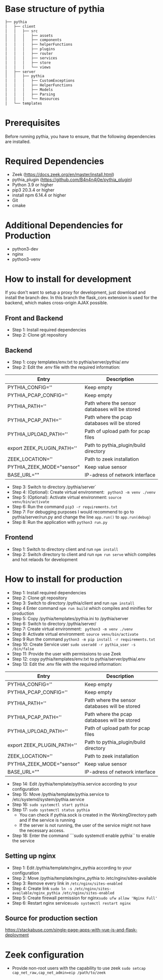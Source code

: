 # Base structure of pythia
```bash
├── pythia
│   ├── client
│   │   ├── src
│   │   │   ├── assets
│   │   │   ├── components
│   │   │   ├── helperFunctions
│   │   │   ├── plugins
│   │   │   ├── router
│   │   │   ├── services
│   │   │   ├── store
│   │   │   └── views
│   ├── server
│   │   ├── pythia
│   │   │   ├── CustomExceptions
│   │   │   ├── HelperFunctions
│   │   │   ├── Models
│   │   │   ├── Parsing
│   │   │   └── Resources
│   └── templates
```

# Prerequisites
Before running pythia, you have to ensure, that the following dependencies are installed. 

# Required Dependencies
- Zeek (https://docs.zeek.org/en/master/install.html)
- pythia_plugin (https://github.com/B4n4n4j0e/pythia_plugin)
- Python 3.9 or higher
- pip3 20.3.4 or higher
- install npm 6.14.4 or higher
- Git
- cmake

# Additional Dependencies for Production
- python3-dev 
- nginx
- python3-venv

# How to install for development
If you don't want to setup a proxy for development, just download and install the branch dev. In this branch the flask_cors extension is used for the backend, which makes cross-origin AJAX possible.

## Front and Backend 
- Step 1: Install required dependencies
- Step 2: Clone git repository

## Backend
- Step 1: copy templates/env.txt to pythia/server/pythia/.env
- Step 2: Edit the .env file with the required information:

|Entry				              | Description|
| --------------------------|-----------|
|PYTHIA_CONFIG=''				    | Keep empty |
|PYTHIA_PCAP_CONFIG=''			| Keep empty |
|PYTHIA_PATH=''					    | Path where the sensor databases will be stored|
|PYTHIA_PCAP_PATH=''				| Path where the pcap databases will be stored|
|PYTHIA_UPLOAD_PATH=''			| Path of upload path for pcap files|
|export ZEEK_PLUGIN_PATH=''				| Path to pythia_plugin/build directory|
|ZEEK_LOCATION=''				    | Path to zeek installation|
|PYTHIA_ZEEK_MODE="sensor"	| Keep value sensor|
|BASE_URL=""	| IP-adress of network interface 

	
- Step 3: Switch to directory /pythia/server`
- Step 4: (Optional): Create virtual environment: ``` python3 -m venv ./venv``` 
- Step 5: (Optional): Activate virtual environment: ```source venv/bin/activate```
- Step 6: Run the command ```pip3 -r requirements.txt```
- Step 7: For debugging purposes I would recommend to go to pythia/server/run.py and change the line ```app.run()``` to ```app.run(debug)```
- Step 8: Run the application with ```python3 run.py```

## Frontend
- Step 1: Switch to directory client and run 
```npm install```
- Step 2: Switch directory to client and run 
		```npm run serve``` 
		which compiles and hot relaods for development


# How to install for production

- Step 1: Install required dependencies
- Step 2: Clone git repository
- Step 3: Switch to directory /pythia/client and run 
```npm install```
- Step 4 Enter command
```npm run build``` 
		which compiles and minifies for production
- Step 5: Copy /pythia/templates/pythia.ini to /pythia/server
- Step 6: Switch to directory /pythia/server/
- Step 7: Create virtual environment: ``` python3 -m venv ./venv``` 
- Step 8: Activate virtual environment: ```source venv/bin/activate```
- Step 9 Run the command ```python3 -m pip install -r requirements.txt```
- Step 10: Create Service user 
	```sudo useradd -r pythia_user -s /bin/false ```
- Step 11: Provide the user with permissions to use Zeek 
- Step 12: copy pythia/templates/env.txt to pythia/server/pythia/.env
- Step 13: Edit the .env file with the required information:

|Entry				              | Description|
| --------------------------|-----------|
|PYTHIA_CONFIG=''				    | Keep empty |
|PYTHIA_PCAP_CONFIG=''			| Keep empty |
|PYTHIA_PATH=''					    | Path where the sensor databases will be stored|
|PYTHIA_PCAP_PATH=''				| Path where the pcap databases will be stored|
|PYTHIA_UPLOAD_PATH=''			| Path of upload path for pcap files|
|export ZEEK_PLUGIN_PATH=''				| Path to pythia_plugin/build directory|
|ZEEK_LOCATION=''				    | Path to zeek installation|
|PYTHIA_ZEEK_MODE="sensor"	| Keep value sensor|
|BASE_URL=""	| IP-adress of network interface 

- Step 14: Edit /pythia/template/pythia.service according to your configuration 
- Step 15: Move /pythia/template/pythia.service to /etc/systemd/system/pythia.service
- Step 16:  ```sudo systemctl start pythia```
- Step 17: ```sudo systemctl status pythia```
	- You can check if pythia.sock is created in the WorkingDirectory path and if the service is running
	- If the server is not running, the user of the service might not have the necessary access.
- Step 18: Enter the command ```sudo systemctl enable pythia`` to enable the service

## Setting up nginx
- Step 1: Edit /pythia/template/nginx_pythia according to your configuration
- Step 2: Move /pythia/template/nginx_pythia to /etc/nginx/sites-available
- Step 3: Remove every link in  ```/etc/nginx/sites-enabled ```
- Step 4: Create link ```sudo ln -s /etc/nginx/sites-available/nginx_pythia /etc/nginx/sites-enabled ```
- Step 5: Create firewall permission for nginx``` sudo ufw allow 'Nginx Full' ```
- Step 6: Restart nginx service``` sudo systemctl restart nginx ```

## Source for production section
https://stackabuse.com/single-page-apps-with-vue-js-and-flask-deployment

# Zeek configuration
- Provide non-root users with the capability to use zeek ```sudo setcap cap_net_raw,cap_net_admin=eip /path/to/zeek```
